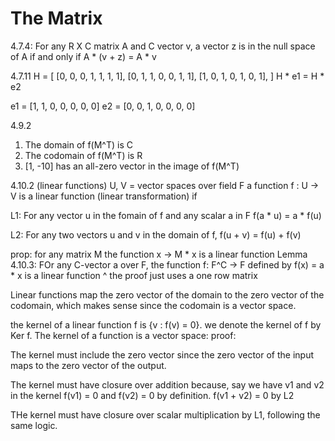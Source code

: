 # The Matrix

4.7.4: For any R X C matrix A and C vector v, a vector z is in the null space of A if and only if A * (v + z) = A * v

4.7.11
H = [
  [0, 0, 0, 1, 1, 1, 1],
  [0, 1, 1, 0, 0, 1, 1],
  [1, 0, 1, 0, 1, 0, 1],
]
H * e1 = H * e2

e1 = [1, 1, 0, 0, 0, 0, 0]
e2 = [0, 0, 1, 0, 0, 0, 0]

4.9.2
1. The domain of f(M^T) is C
2. The codomain of f(M^T) is R
3. [1, -10] has an all-zero vector in the image of f(M^T)

4.10.2 (linear functions)
U, V = vector spaces over field F
a function f : U -> V is a linear function (linear transformation) if

L1: For any vector u in the fomain of f and any scalar a in F
f(a * u) = a * f(u)

L2: For any two vectors u and v in the domain of f,
f(u + v) = f(u) + f(v)

prop: for any matrix M the function x -> M * x is a linear function
Lemma 4.10.3: FOr any C-vector a over F, the function f: F^C -> F defined by f(x) = a * x
is a linear function
^ the proof just uses a one row matrix

Linear functions map the zero vector of the domain to the zero vector of the codomain, which makes sense since the codomain is a vector space.

the kernel of a linear function f is {v : f(v) = 0}. we denote the kernel of f by Ker f.
The kernel of a function is a vector space:
proof:

The kernel must include the zero vector since the zero vector of the input maps to the zero vector of the output.

The kernel must have closure over addition because, say we have v1 and v2 in the kernel
f(v1) = 0 and f(v2) = 0 by definition. f(v1 + v2) = 0 by L2

THe kernel must have closure over scalar multiplication by L1, following the same logic.
